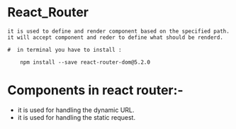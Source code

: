 # React_Router
    it is used to define and render component based on the specified path. it will accept component and reder to define what should be renderd.
    
    #  in terminal you have to install :
    
        npm install --save react-router-dom@5.2.0


# Components in react router:-
* <BrowserRouter> it is used for handling the dynamic URL.
* <HashRouter> it is used for handling the static request.
